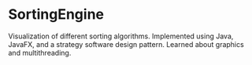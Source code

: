 # SortingEngine
Visualization of different sorting algorithms. Implemented using Java, JavaFX, and a strategy software design pattern. Learned about graphics and multithreading.
